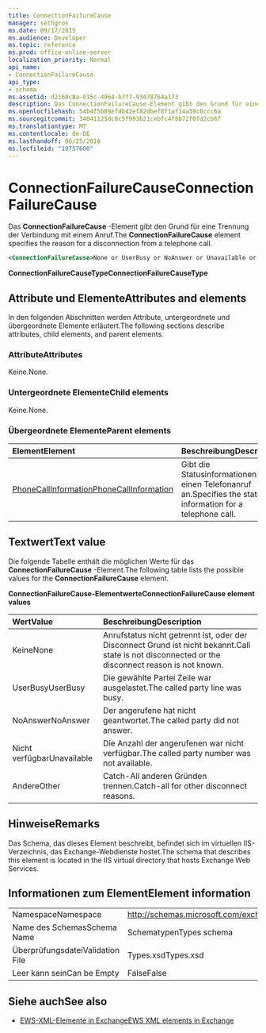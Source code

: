 ```yaml
---
title: ConnectionFailureCause
manager: sethgros
ms.date: 09/17/2015
ms.audience: Developer
ms.topic: reference
ms.prod: office-online-server
localization_priority: Normal
api_name:
- ConnectionFailureCause
api_type:
- schema
ms.assetid: d2160c8a-015c-4964-b7f7-93478764a173
description: Das ConnectionFailureCause-Element gibt den Grund für eine Trennung der Verbindung mit einem Anruf.
ms.openlocfilehash: 54b4f5b89efdb42ef82dbef8f1af14a39c0ccc6a
ms.sourcegitcommit: 34041125dc8c5f993b21cebfc4f8b72f0fd2cb6f
ms.translationtype: MT
ms.contentlocale: de-DE
ms.lasthandoff: 06/25/2018
ms.locfileid: "19757600"
---
```

# <a name="connectionfailurecause"></a><span data-ttu-id="f312d-103">ConnectionFailureCause</span><span class="sxs-lookup"><span data-stu-id="f312d-103">ConnectionFailureCause</span></span>

<span data-ttu-id="f312d-104">Das **ConnectionFailureCause** -Element gibt den Grund für eine Trennung der Verbindung mit einem Anruf.</span><span class="sxs-lookup"><span data-stu-id="f312d-104">The **ConnectionFailureCause** element specifies the reason for a disconnection from a telephone call.</span></span> 
  
```xml
<ConnectionFailureCause>None or UserBusy or NoAnswer or Unavailable or Other</ConnectionFailureCause>
```

 <span data-ttu-id="f312d-105">**ConnectionFailureCauseType**</span><span class="sxs-lookup"><span data-stu-id="f312d-105">**ConnectionFailureCauseType**</span></span>
## <a name="attributes-and-elements"></a><span data-ttu-id="f312d-106">Attribute und Elemente</span><span class="sxs-lookup"><span data-stu-id="f312d-106">Attributes and elements</span></span>

<span data-ttu-id="f312d-107">In den folgenden Abschnitten werden Attribute, untergeordnete und übergeordnete Elemente erläutert.</span><span class="sxs-lookup"><span data-stu-id="f312d-107">The following sections describe attributes, child elements, and parent elements.</span></span>
  
### <a name="attributes"></a><span data-ttu-id="f312d-108">Attribute</span><span class="sxs-lookup"><span data-stu-id="f312d-108">Attributes</span></span>

<span data-ttu-id="f312d-109">Keine.</span><span class="sxs-lookup"><span data-stu-id="f312d-109">None.</span></span>
  
### <a name="child-elements"></a><span data-ttu-id="f312d-110">Untergeordnete Elemente</span><span class="sxs-lookup"><span data-stu-id="f312d-110">Child elements</span></span>

<span data-ttu-id="f312d-111">Keine.</span><span class="sxs-lookup"><span data-stu-id="f312d-111">None.</span></span>
  
### <a name="parent-elements"></a><span data-ttu-id="f312d-112">Übergeordnete Elemente</span><span class="sxs-lookup"><span data-stu-id="f312d-112">Parent elements</span></span>

|<span data-ttu-id="f312d-113">**Element**</span><span class="sxs-lookup"><span data-stu-id="f312d-113">**Element**</span></span>|<span data-ttu-id="f312d-114">**Beschreibung**</span><span class="sxs-lookup"><span data-stu-id="f312d-114">**Description**</span></span>|
|:-----|:-----|
|[<span data-ttu-id="f312d-115">PhoneCallInformation</span><span class="sxs-lookup"><span data-stu-id="f312d-115">PhoneCallInformation</span></span>](phonecallinformation.md) <br/> |<span data-ttu-id="f312d-116">Gibt die Statusinformationen für einen Telefonanruf an.</span><span class="sxs-lookup"><span data-stu-id="f312d-116">Specifies the state information for a telephone call.</span></span>  <br/> |
   
## <a name="text-value"></a><span data-ttu-id="f312d-117">Textwert</span><span class="sxs-lookup"><span data-stu-id="f312d-117">Text value</span></span>

<span data-ttu-id="f312d-118">Die folgende Tabelle enthält die möglichen Werte für das **ConnectionFailureCause** -Element.</span><span class="sxs-lookup"><span data-stu-id="f312d-118">The following table lists the possible values for the **ConnectionFailureCause** element.</span></span> 
  
<span data-ttu-id="f312d-119">**ConnectionFailureCause-Elementwerte**</span><span class="sxs-lookup"><span data-stu-id="f312d-119">**ConnectionFailureCause element values**</span></span>

|<span data-ttu-id="f312d-120">**Wert**</span><span class="sxs-lookup"><span data-stu-id="f312d-120">**Value**</span></span>|<span data-ttu-id="f312d-121">**Beschreibung**</span><span class="sxs-lookup"><span data-stu-id="f312d-121">**Description**</span></span>|
|:-----|:-----|
|<span data-ttu-id="f312d-122">Keine</span><span class="sxs-lookup"><span data-stu-id="f312d-122">None</span></span>  <br/> |<span data-ttu-id="f312d-123">Anrufstatus nicht getrennt ist, oder der Disconnect Grund ist nicht bekannt.</span><span class="sxs-lookup"><span data-stu-id="f312d-123">Call state is not disconnected or the disconnect reason is not known.</span></span>  <br/> |
|<span data-ttu-id="f312d-124">UserBusy</span><span class="sxs-lookup"><span data-stu-id="f312d-124">UserBusy</span></span>  <br/> |<span data-ttu-id="f312d-125">Die gewählte Partei Zeile war ausgelastet.</span><span class="sxs-lookup"><span data-stu-id="f312d-125">The called party line was busy.</span></span>  <br/> |
|<span data-ttu-id="f312d-126">NoAnswer</span><span class="sxs-lookup"><span data-stu-id="f312d-126">NoAnswer</span></span>  <br/> |<span data-ttu-id="f312d-127">Der angerufene hat nicht geantwortet.</span><span class="sxs-lookup"><span data-stu-id="f312d-127">The called party did not answer.</span></span>  <br/> |
|<span data-ttu-id="f312d-128">Nicht verfügbar</span><span class="sxs-lookup"><span data-stu-id="f312d-128">Unavailable</span></span>  <br/> |<span data-ttu-id="f312d-129">Die Anzahl der angerufenen war nicht verfügbar.</span><span class="sxs-lookup"><span data-stu-id="f312d-129">The called party number was not available.</span></span>  <br/> |
|<span data-ttu-id="f312d-130">Andere</span><span class="sxs-lookup"><span data-stu-id="f312d-130">Other</span></span>  <br/> |<span data-ttu-id="f312d-131">Catch-All anderen Gründen trennen.</span><span class="sxs-lookup"><span data-stu-id="f312d-131">Catch-all for other disconnect reasons.</span></span>  <br/> |
   
## <a name="remarks"></a><span data-ttu-id="f312d-132">Hinweise</span><span class="sxs-lookup"><span data-stu-id="f312d-132">Remarks</span></span>

<span data-ttu-id="f312d-133">Das Schema, das dieses Element beschreibt, befindet sich im virtuellen IIS-Verzeichnis, das Exchange-Webdienste hostet.</span><span class="sxs-lookup"><span data-stu-id="f312d-133">The schema that describes this element is located in the IIS virtual directory that hosts Exchange Web Services.</span></span>
  
## <a name="element-information"></a><span data-ttu-id="f312d-134">Informationen zum Element</span><span class="sxs-lookup"><span data-stu-id="f312d-134">Element information</span></span>

|||
|:-----|:-----|
|<span data-ttu-id="f312d-135">Namespace</span><span class="sxs-lookup"><span data-stu-id="f312d-135">Namespace</span></span>  <br/> |http://schemas.microsoft.com/exchange/services/2006/types  <br/> |
|<span data-ttu-id="f312d-136">Name des Schemas</span><span class="sxs-lookup"><span data-stu-id="f312d-136">Schema Name</span></span>  <br/> |<span data-ttu-id="f312d-137">Schematypen</span><span class="sxs-lookup"><span data-stu-id="f312d-137">Types schema</span></span>  <br/> |
|<span data-ttu-id="f312d-138">Überprüfungsdatei</span><span class="sxs-lookup"><span data-stu-id="f312d-138">Validation File</span></span>  <br/> |<span data-ttu-id="f312d-139">Types.xsd</span><span class="sxs-lookup"><span data-stu-id="f312d-139">Types.xsd</span></span>  <br/> |
|<span data-ttu-id="f312d-140">Leer kann sein</span><span class="sxs-lookup"><span data-stu-id="f312d-140">Can be Empty</span></span>  <br/> |<span data-ttu-id="f312d-141">False</span><span class="sxs-lookup"><span data-stu-id="f312d-141">False</span></span>  <br/> |
   
## <a name="see-also"></a><span data-ttu-id="f312d-142">Siehe auch</span><span class="sxs-lookup"><span data-stu-id="f312d-142">See also</span></span>



- [<span data-ttu-id="f312d-143">EWS-XML-Elemente in Exchange</span><span class="sxs-lookup"><span data-stu-id="f312d-143">EWS XML elements in Exchange</span></span>](ews-xml-elements-in-exchange.md)

